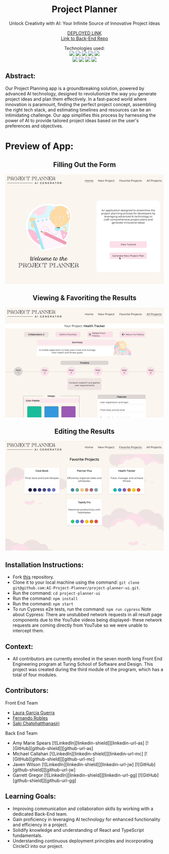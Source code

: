 <div align="center">
<h1> Project Planner</h1>
Unlock Creativity with AI: Your Infinite Source of Innovative Project Ideas

[DEPLOYED LINK](https://project-planner-ui.vercel.app/)<br>
[Link to Back-End Repo](https://github.com/AI-Project-Planner/project_planner_be)

Technologies used:<br>
  <img src="https://img.shields.io/badge/React-20232A?style=for-the-badge&logo=react&logoColor=61DAFB" />
  <img src="https://img.shields.io/badge/CSS3-1572B6?style=for-the-badge&logo=css3&logoColor=white" />
  <img src="https://img.shields.io/badge/HTML5-E34F26?style=for-the-badge&logo=html5&logoColor=white" />
  <img src="https://img.shields.io/badge/chatGPT-74aa9c?style=for-the-badge&logo=openai&logoColor=white" />
  <img src="https://img.shields.io/badge/-cypress-%23E5E5E5?style=for-the-badge&logo=cypress&logoColor=058a5e" />
  <br>
  <img src="https://img.shields.io/badge/TypeScript-007ACC?style=for-the-badge&logo=typescript&logoColor=white" />
  <img src="https://img.shields.io/badge/NPM-%23CB3837.svg?style=for-the-badge&logo=npm&logoColor=white"/>
  <img src="https://img.shields.io/badge/React_Router-CA4245?style=for-the-badge&logo=react-router&logoColor=white"/>
  <img src="https://img.shields.io/badge/vercel-%23000000.svg?style=for-the-badge&logo=vercel&logoColor=white"/>
</div>

## Abstract: 
Our Project Planning app is a groundbreaking solution, powered by advanced AI technology, designed to revolutionize the way you generate project ideas and plan them effectively. In a fast-paced world where innovation is paramount, finding the perfect project concept, assembling the right tech stack, and estimating timelines and resources can be an intimidating challenge. Our app simplifies this process by harnessing the power of AI to provide tailored project ideas based on the user's preferences and objectives.

# Preview of App:
 <div align='center'> 
  <h2>Filling Out the Form </h2>
  <img src="./src/images/project1.gif" alt="gif showing form being filled out" />
  <h2>Viewing & Favoriting the Results</h2>
    <img src="./src/images/project2.gif" alt="gif showing view and favoriting of results" />
  <h2>Editing the Results</h2>
    <img src="./src/images/project3.gif" alt="gif showing editing of results" />
 </div>

## Installation Instructions:
- Fork [this](https://github.com/AI-Project-Planner/project-planner-ui) repository. 
- Clone it to your local machine using the command: `git clone git@github.com:AI-Project-Planner/project-planner-ui.git`.
- Run the command: `cd project-planner-ui`
- Run the command: `npm install`
- Run the command: `npm start`
- To run Cypress e2e tests, run the command: `npm run cypress`
Note about Cypress: There are unstubbed network requests in all result page components due to the YouTube videos being displayed- these network requests are coming directly from YouTube so we were unable to intercept them.

## Context:
- All contributors are currently enrolled in the seven month long Front End Engineering program at Turing School of Software and Design. This project was created during the third module of the program, which has a total of four modules. 

## Contributors:
Front End Team
- [Laura Garcia Guerra](https://github.com/lauraguerra1)
- [Fernando Robles](https://github.com/fernandorobles97)
- [Saki Chatphatthanasiri](https://github.com/sakisandrac)

Back End Team
- Amy Marie Spears [![LinkedIn][linkedin-shield]][linkedin-url-as] [![GitHub][github-shield]][github-url-as]
- Michael Callahan [![LinkedIn][linkedin-shield]][linkedin-url-mc] [![GitHub][github-shield]][github-url-mc]
- Javen Wilson [![LinkedIn][linkedin-shield]][linkedin-url-jw] [![GitHub][github-shield]][github-url-jw]
- Garrett Gregor [![LinkedIn][linkedin-shield]][linkedin-url-gg] [![GitHub][github-shield]][github-url-gg]

## Learning Goals:
- Improving communication and collaboration skills by working with a dedicated Back-End team.
- Gain proficiency in leveraging AI technology for enhanced functionality and efficiency in a project.
- Solidify knowledge and understanding of React and TypeScript fundamentals.
- Understanding continuous deployment principles and incorporating CircleCI into our project.
